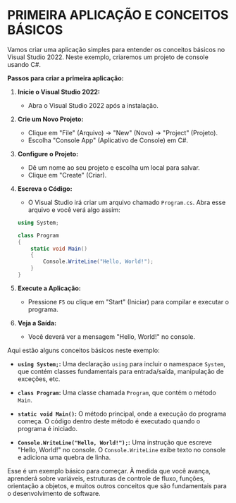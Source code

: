 # PRIMEIRA APLICAÇÃO E CONCEITOS BÁSICOS
Vamos criar uma aplicação simples para entender os conceitos básicos no Visual Studio 2022. Neste exemplo, criaremos um projeto de console usando C#.

**Passos para criar a primeira aplicação:**

1. **Inicie o Visual Studio 2022:**
   - Abra o Visual Studio 2022 após a instalação.

2. **Crie um Novo Projeto:**
   - Clique em "File" (Arquivo) -> "New" (Novo) -> "Project" (Projeto).
   - Escolha "Console App" (Aplicativo de Console) em C#.

3. **Configure o Projeto:**
   - Dê um nome ao seu projeto e escolha um local para salvar.
   - Clique em "Create" (Criar).

4. **Escreva o Código:**
   - O Visual Studio irá criar um arquivo chamado `Program.cs`. Abra esse arquivo e você verá algo assim:

    ```csharp
    using System;

    class Program
    {
        static void Main()
        {
            Console.WriteLine("Hello, World!");
        }
    }
    ```

5. **Execute a Aplicação:**
   - Pressione `F5` ou clique em "Start" (Iniciar) para compilar e executar o programa.

6. **Veja a Saída:**
   - Você deverá ver a mensagem "Hello, World!" no console.

Aqui estão alguns conceitos básicos neste exemplo:

- **`using System;`:** Uma declaração `using` para incluir o namespace `System`, que contém classes fundamentais para entrada/saída, manipulação de exceções, etc.

- **`class Program`:** Uma classe chamada `Program`, que contém o método `Main`.

- **`static void Main()`:** O método principal, onde a execução do programa começa. O código dentro deste método é executado quando o programa é iniciado.

- **`Console.WriteLine("Hello, World!");`:** Uma instrução que escreve "Hello, World!" no console. O `Console.WriteLine` exibe texto no console e adiciona uma quebra de linha.

Esse é um exemplo básico para começar. À medida que você avança, aprenderá sobre variáveis, estruturas de controle de fluxo, funções, orientação a objetos, e muitos outros conceitos que são fundamentais para o desenvolvimento de software. 